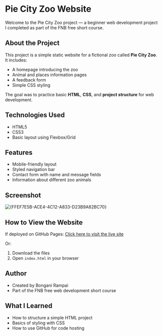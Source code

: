 # Pie City Zoo Website

Welcome to the Pie City Zoo project — a beginner web development project I completed as part of the FNB free short course.

## About the Project

This project is a simple static website for a fictional zoo called **Pie City Zoo**. It includes:

- A homepage introducing the zoo
- Animal and places information pages
- A feedback form
- Simple CSS styling

The goal was to practice basic **HTML**, **CSS**, and **project structure** for web development.

## Technologies Used

- HTML5
- CSS3
- Basic layout using Flexbox/Grid

## Features

- Mobile-friendly layout
- Styled navigation bar
- Contact form with name and message fields
- Information about different zoo animals

## Screenshot

![{FFEF7E5B-ACE4-4C12-A833-D23B9A82BC70}](https://github.com/user-attachments/assets/02207618-f98b-4d2a-9286-8be87031e4db)


## How to View the Website

If deployed on GitHub Pages:
[Click here to visit the live site](https://bongani-rampai.github.io/pie-city-zoo-app)

Or:

1. Download the files
2. Open `index.html` in your browser

## Author

- Created by Bongani Rampai
- Part of the FNB free web development short course

## What I Learned

- How to structure a simple HTML project
- Basics of styling with CSS
- How to use GitHub for code hosting
